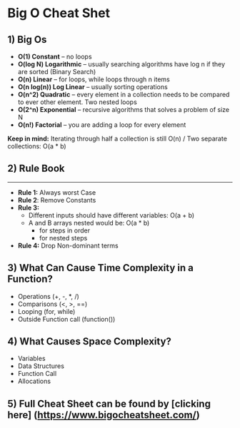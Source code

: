 # Big O Cheat Shet

## 1) Big Os

- **O(1) Constant** – no loops
- **O(log N) Logarithmic** – usually searching algorithms have log n if they are sorted (Binary Search)
- **O(n) Linear** – for loops, while loops through n items
- **O(n log(n)) Log Linear** – usually sorting operations
- **O(n^2) Quadratic** – every element in a collection needs to be compared to ever other element. Two nested loops
- **O(2^n) Exponential** – recursive algorithms that solves a problem of size N
- **O(n!) Factorial** – you are adding a loop for every element

**Keep in mind:** Iterating through half a collection is still O(n) / Two separate collections: O(a * b)

## **2) Rule Book**
----
- **Rule 1:** Always worst Case
- **Rule 2**: Remove Constants
- **Rule 3:**
  - Different inputs should have different variables: O(a + b)
  - A and B arrays nested would be: O(a * b)
    - for steps in order
    - for nested steps
- **Rule 4:** Drop Non-dominant terms

## 3) What Can Cause Time Complexity in a Function?
- Operations (+, -, *, /)
- Comparisons (<, >, ==)
- Looping (for, while)
- Outside Function call (function())

## 4) What Causes Space Complexity?
- Variables
- Data Structures
- Function Call
- Allocations

## 5) Full Cheat Sheet can be found by [clicking here] (https://www.bigocheatsheet.com/)




